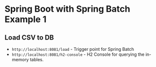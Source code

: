 # Spring Boot with Spring Batch Example 1
## Load CSV to DB
- `http://localhost:8081/load` - Trigger point for Spring Batch
- `http://localhost:8081/h2-console` - H2 Console for querying the in-memory tables.

